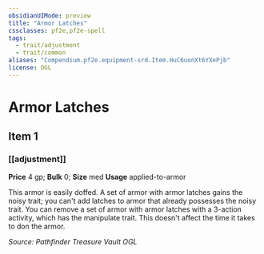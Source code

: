 ```yaml
---
obsidianUIMode: preview
title: "Armor Latches"
cssclasses: pf2e,pf2e-spell
tags:
  - trait/adjustment
  - trait/common
aliases: "Compendium.pf2e.equipment-srd.Item.HuC6uonXt6YXePjb"
license: OGL
---
```

# Armor Latches
## Item 1
### [[adjustment]]


**Price** 4 gp; 
**Bulk** 0; **Size** med
**Usage** applied-to-armor

This armor is easily doffed. A set of armor with armor latches gains the noisy trait; you can't add latches to armor that already possesses the noisy trait. You can remove a set of armor with armor latches with a 3-action activity, which has the manipulate trait. This doesn't affect the time it takes to don the armor.

*Source: Pathfinder Treasure Vault*
*OGL*
